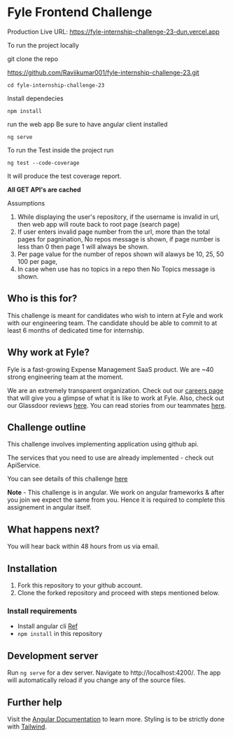 # Fyle Frontend Challenge

Production Live URL: https://fyle-internship-challenge-23-dun.vercel.app

To run the project locally

git clone the repo

https://github.com/Raviikumar001/fyle-internship-challenge-23.git

```
cd fyle-internship-challenge-23
```
Install dependecies

```
npm install 
```
run the web app
Be sure to have angular client installed

```
ng serve
```

To run the Test
inside the project run 

```
ng test --code-coverage
```
It will produce the test coverage report.

**All GET API's are cached**

Assumptions
1. While displaying the user's repository, if the username is invalid in url, then web app will route back to root page (search page)
2. If user enters invalid page  number from the url, more than the total pages for pagnination, No repos message is shown, if page number is less than 0 then page 1 will always be shown. 
3. Per page value for the number of repos shown will alawys be 10, 25, 50 100 per page,
4. In case when use has no topics in a repo then No Topics message is shown.




## Who is this for?

This challenge is meant for candidates who wish to intern at Fyle and work with our engineering team. The candidate should be able to commit to at least 6 months of dedicated time for internship.

## Why work at Fyle?

Fyle is a fast-growing Expense Management SaaS product. We are ~40 strong engineering team at the moment. 

We are an extremely transparent organization. Check out our [careers page](https://careers.fylehq.com) that will give you a glimpse of what it is like to work at Fyle. Also, check out our Glassdoor reviews [here](https://www.glassdoor.co.in/Reviews/Fyle-Reviews-E1723235.htm). You can read stories from our teammates [here](https://stories.fylehq.com).

## Challenge outline

This challenge involves implementing application using github api. 

The services that you need to use are already implemented - check out ApiService.

You can see details of this challenge [here](https://fyleuniverse.notion.site/fyleuniverse/Fyle-Frontend-development-challenge-cb5085e5e0864e769e7b98c694400aaa)

__Note__ - This challenge is in angular. We work on angular frameworks & after you join we expect the same from you. Hence it is required to complete this assignement in angular itself.

## What happens next?

You will hear back within 48 hours from us via email.

## Installation

1. Fork this repository to your github account.
2. Clone the forked repository and proceed with steps mentioned below.

### Install requirements
* Install angular cli [Ref](https://angular.io/cli)
* `npm install` in this repository 

## Development server

Run `ng serve` for a dev server. Navigate to http://localhost:4200/. The app will automatically reload if you change any of the source files.

## Further help

Visit the [Angular Documentation](https://angular.io/guide/styleguide) to learn more.
Styling is to be strictly done with [Tailwind](https://tailwindcss.com/docs/installation).
